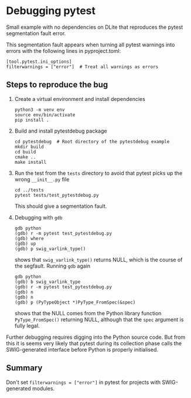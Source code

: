 Debugging pytest
================
Small example with no dependencies on DLite that reproduces the pytest
segmentation fault error.

This segmentation fault appears when turning all pytest warnings into
errors with the following lines in pyproject.toml:

    [tool.pytest.ini_options]
    filterwarnings = ["error"]  # Treat all warnings as errors


Steps to reproduce the bug
--------------------------

1. Create a virtual environment and install dependencies

       python3 -m venv env
       source env/bin/activate
       pip install .

2. Build and install pytestdebug package

       cd pytestdebug  # Root directory of the pytestdebug example
       mkdir build
       cd build
       cmake ..
       make install

3. Run the test from the `tests` directory to avoid that pytest picks up
   the wrong `__init__.py` file

       cd ../tests
       pytest tests/test_pytestdebug.py

   This should give a segmentation fault.

4. Debugging with `gdb`

   ```gdb
   gdb python
   (gdb) r -m pytest test_pytestdebug.py
   (gdb) where
   (gdb) up
   (gdb) p swig_varlink_type()
   ```

   shows that `swig_varlink_type()` returns NULL, which is the course of the
   segfault. Running `gdb` again

   ```gdb
   gdb python
   (gdb) b swig_varlink_type
   (gdb) r -m pytest test_pytestdebug.py
   (gdb) n
   (gdb) n
   (gdb) p (PyTypeObject *)PyType_FromSpec(&spec)
   ```

   shows that the NULL comes from the Python library function `PyType_FromSpec()`
   returning NULL, although that the `spec` argument is fully legal.

Further debugging requires digging into the Python source code.
But from this it is seems very likely that pytest during its collection phase
calls the SWIG-generated interface before Python is properly initialised.


Summary
-------
Don't set `filterwarnings = ["error"]` in pytest for projects with SWIG-generated modules.
